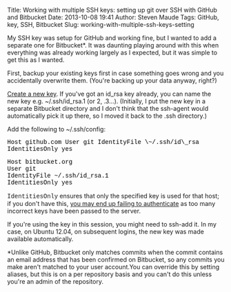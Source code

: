 Title: Working with multiple SSH keys: setting up git over SSH with GitHub and Bitbucket
Date: 2013-10-08 19:41
Author: Steven Maude
Tags: GitHub, key, SSH, Bitbucket
Slug: working-with-multiple-ssh-keys-setting

My SSH key was setup for GitHub and working fine, but I wanted to add a
separate one for Bitbucket\*. It was daunting playing around with this
when everything was already working largely as I expected, but it was
simple to get this as I wanted.  
  
First, backup your existing keys first in case something goes wrong and
you accidentally overwrite them. (You're backing up your data anyway,
right?)  
  
[Create a new
key](https://help.github.com/articles/generating-ssh-keys). If you've
got an id\_rsa key already, you can name the new key e.g.
\~/.ssh/id\_rsa.1 (or 2, .3...). (Initially, I put the new key in a
separate Bitbucket directory and I don't think that the ssh-agent would
automatically pick it up there, so I moved it back to the .ssh
directory.)  
  
Add the following to \~/.ssh/config:  
  

<div class="bgcode">
<span style="color: black; font-family: Courier New, Courier, monospace;">Host
github.com  
User git  
IdentityFile \~/.ssh/id\_rsa  
IdentitiesOnly yes  
  
Host bitbucket.org  
User git  
IdentityFile \~/.ssh/id\_rsa.1  
IdentitiesOnly yes</span>

</div>
  
<span style="font-family: Courier New, Courier, monospace;">IdentitiesOnly</span>
ensures that only the specified key is used for that host; if you don't
have this, [you may end up failing to
authenticate](http://superuser.com/questions/187779/too-many-authentication-failures-for-username)
as too many incorrect keys have been passed to the server.  
  
If you're using the key in this session, you might need to ssh-add it.
In my case, on Ubuntu 12.04, on subsequent logins, the new key was made
available automatically.  
  
\*Unlike GitHub, Bitbucket only matches commits when the commit contains
an email address that has been confirmed on Bitbucket, so any commits
you make aren't matched to your user account.You can override this by
setting aliases, but this is on a per repository basis and you can't do
this unless you're an admin of the repository.  
  

</p>

